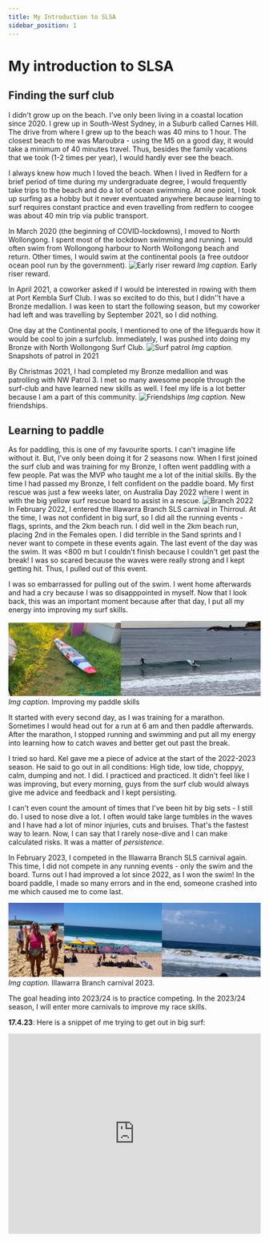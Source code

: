```yaml
---
title: My Introduction to SLSA
sidebar_position: 1
---
```


# My introduction to SLSA

## Finding the surf club
I didn't grow up on the beach. I've only been living in a coastal location since 2020. I grew up in South-West Sydney, in a Suburb called Carnes Hill. The drive from where I grew up to the beach was 40 mins to 1 hour. The closest beach to me was Maroubra - using the M5 on a good day, it would take a minimum of 40 minutes travel. Thus, besides the family vacations that we took (1-2 times per year), I would hardly ever see the beach. 

I always knew how much I loved the beach. When I lived in Redfern for a brief period of time during my undergraduate degree, I would frequently take trips to the beach and do a lot of ocean swimming. At one point, I took up surfing as a hobby but it never eventuated anywhere because learning to surf requires constant practice and even travelling from redfern to coogee was about 40 min trip via public transport. 

In March 2020 (the beginning of COVID-lockdowns), I moved to North Wollongong. I spent most of the lockdown swimming and running. I would often swim from Wollongong harbour to North Wollongong beach and return. Other times, I would swim at the continental pools (a free outdoor ocean pool run by the government). 
![Early riser reward](pics/sls-earlymorning.png)
*Img caption.* Early riser reward. 

In April 2021, a coworker asked if I would be interested in rowing with them at Port Kembla Surf Club. I was so excited to do this, but I didn''t have a Bronze medallion. I was keen to start the following season, but my coworker had left and was travelling by September 2021, so I did nothing. 

One day at the Continental pools, I mentioned to one of the lifeguards how it would be cool to join a surfclub. Immediately, I was pushed into doing my Bronze with North Wollongong Surf Club. 
![Surf patrol](pics/sls-patrol.png)
*Img caption.* Snapshots of patrol in 2021

By Christmas 2021, I had completed my Bronze medallion and was patrolling with NW Patrol 3. I met so many awesome people through the surf-club and have learned new skills as well. I feel my life is a lot better because I am a part of this community. 
![Friendships](pics/sls-friendships.png)
*Img caption.* New friendships.

## Learning to paddle
As for paddling, this is one of my favourite sports. I can't imagine life without it. But, I've only been doing it for 2 seasons now. When I first joined the surf club and was training for my Bronze, I often went paddling with a few people. Pat was the MVP who taught me a lot of the initial skills. By the time I had passed my Bronze, I felt confident on the paddle board. My first rescue was just a few weeks later, on Australia Day 2022 where I went in with the big yellow surf rescue board to assist in a rescue.
![Branch 2022](pics/sls-branch.png)
In February 2022, I entered the Illawarra Branch SLS carnival in Thirroul. At the time, I was not confident in big surf, so I did all the running events - flags, sprints, and the 2km beach run. I did well in the 2km beach run, placing 2nd in the Females open. I did terrible in the Sand sprints and I never want to compete in these events again. The last event of the day was the swim. It was <800 m but I couldn't finish because I couldn't get past the break! I was so scared because the waves were really strong and I kept getting hit. Thus, I pulled out of this event. 

I was so embarrassed for pulling out of the swim. I went home afterwards and had a cry because I was so disapppointed in myself. Now that I look back, this was an important moment because after that day, I put all my energy into improving my surf skills. 

![In the surf with my red, white and blue striped board](pics/sls-paddle.png)
*Img caption.* Improving my paddle skills 

It started with every second day, as I was training for a marathon. Sometimes I would head out for a run at 6 am and then paddle afterwards. After the marathon, I stopped running and swimming and put all my energy into learning how to catch waves and better get out past the break. 

I tried so hard. Kel gave me a piece of advice at the start of the 2022-2023 season. He said to go out in all conditions: High tide, low tide, choppyy, calm, dumping and not. I did. I practiced and practiced. It didn't feel like I was improving, but every morning, guys from the surf club would always give me advice and feedback and I kept persisting. 

I can't even count the amount of times that I've been hit by big sets - I still do. I used to nose dive a lot. I often would take large tumbles in the waves and I have had a lot of minor injuries, cuts and bruises. That's the fastest way to learn. Now, I can say that I rarely nose-dive and I can make calculated risks. It was a matter of *persistence.*

In February 2023, I competed in the Illawarra Branch SLS carnival again. This time, I did not compete in any running events - only the swim and the board. Turns out I had improved a lot since 2022, as I won the swim! In the board paddle, I made so many errors and in the end, someone crashed into me which caused me to come last. 

![Branch 2023](pics/sls-branch2.png)
*Img caption.* Illawarra Branch carnival 2023. 

The goal heading into 2023/24 is to practice competing. In the 2023/24 season, I will enter more carnivals to improve my race skills. 

**17.4.23**: Here is a snippet of me trying to get out in big surf:

<iframe width="100%" height="400" src="https://player.vimeo.com/video/818319769?h=3403dc9b53&amp;badge=0&amp;autopause=0&amp;player_id=0&amp;app_id=58479" frameborder="0" allow="autoplay; fullscreen; picture-in-picture" allowfullscreen title="17.4.23 surf"></iframe>
